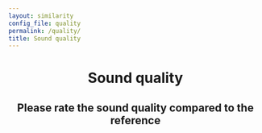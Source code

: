 ```yaml
---
layout: similarity
config_file: quality
permalink: /quality/
title: Sound quality
---
```


<h1 style="text-align: center;">Sound quality</h1>

<h2 style="text-align: center;">Please rate the sound quality compared to the reference</h2>
